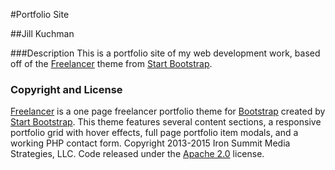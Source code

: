 #Portfolio Site

##Jill Kuchman

###Description
This is a portfolio site of my web development work, based off of the [Freelancer](http://startbootstrap.com/template-overviews/freelancer/) theme from [Start Bootstrap](http://startbootstrap.com/).

### Copyright and License
[Freelancer](http://startbootstrap.com/template-overviews/freelancer/) is a one page freelancer portfolio theme for [Bootstrap](http://getbootstrap.com/) created by [Start Bootstrap](http://startbootstrap.com/). This theme features several content sections, a responsive portfolio grid with hover effects, full page portfolio item modals, and a working PHP contact form.
Copyright 2013-2015 Iron Summit Media Strategies, LLC. Code released under the [Apache 2.0](https://github.com/IronSummitMedia/startbootstrap-freelancer/blob/gh-pages/LICENSE) license.
